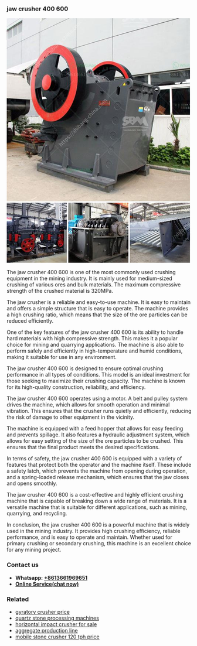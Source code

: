 <h3>jaw crusher 400 600</h3><img src='1706773289.jpg' alt=''><p>The jaw crusher 400 600 is one of the most commonly used crushing equipment in the mining industry. It is mainly used for medium-sized crushing of various ores and bulk materials. The maximum compressive strength of the crushed material is 320MPa.</p><p>The jaw crusher is a reliable and easy-to-use machine. It is easy to maintain and offers a simple structure that is easy to operate. The machine provides a high crushing ratio, which means that the size of the ore particles can be reduced efficiently.</p><p>One of the key features of the jaw crusher 400 600 is its ability to handle hard materials with high compressive strength. This makes it a popular choice for mining and quarrying applications. The machine is also able to perform safely and efficiently in high-temperature and humid conditions, making it suitable for use in any environment.</p><p>The jaw crusher 400 600 is designed to ensure optimal crushing performance in all types of conditions. This model is an ideal investment for those seeking to maximize their crushing capacity. The machine is known for its high-quality construction, reliability, and efficiency.</p><p>The jaw crusher 400 600 operates using a motor. A belt and pulley system drives the machine, which allows for smooth operation and minimal vibration. This ensures that the crusher runs quietly and efficiently, reducing the risk of damage to other equipment in the vicinity.</p><p>The machine is equipped with a feed hopper that allows for easy feeding and prevents spillage. It also features a hydraulic adjustment system, which allows for easy setting of the size of the ore particles to be crushed. This ensures that the final product meets the desired specifications.</p><p>In terms of safety, the jaw crusher 400 600 is equipped with a variety of features that protect both the operator and the machine itself. These include a safety latch, which prevents the machine from opening during operation, and a spring-loaded release mechanism, which ensures that the jaw closes and opens smoothly.</p><p>The jaw crusher 400 600 is a cost-effective and highly efficient crushing machine that is capable of breaking down a wide range of materials. It is a versatile machine that is suitable for different applications, such as mining, quarrying, and recycling.</p><p>In conclusion, the jaw crusher 400 600 is a powerful machine that is widely used in the mining industry. It provides high crushing efficiency, reliable performance, and is easy to operate and maintain. Whether used for primary crushing or secondary crushing, this machine is an excellent choice for any mining project.</p><h3>Contact us</h3><ul><li><strong>Whatsapp:&nbsp;<a href="https://wa.me/8613661969651">+8613661969651</a></strong></li><li><a href="https://swt.shibang-china.com/?git&amp;zhl&amp;jaw crusher 400 600"><strong>Online Service(chat now)</strong></a></li></ul><h3>Related</h3><ul><li><a href='gyratory crusher price.md'>gyratory crusher price</a></li><li><a href='quartz stone processing machines.md'>quartz stone processing machines</a></li><li><a href='horizontal impact crusher for sale.md'>horizontal impact crusher for sale</a></li><li><a href='aggregate production line.md'>aggregate production line</a></li><li><a href='mobile stone crusher 120 tph price.md'>mobile stone crusher 120 tph price</a></li></ul>